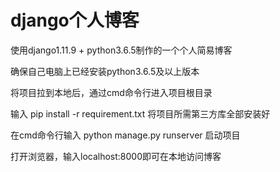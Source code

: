 # django个人博客

使用django1.11.9  + python3.6.5制作的一个个人简易博客

确保自己电脑上已经安装python3.6.5及以上版本

将项目拉到本地后，通过cmd命令行进入项目根目录

输入 pip install -r requirement.txt 将项目所需第三方库全部安装好

在cmd命令行输入 python manage.py runserver 启动项目

打开浏览器，输入localhost:8000即可在本地访问博客
